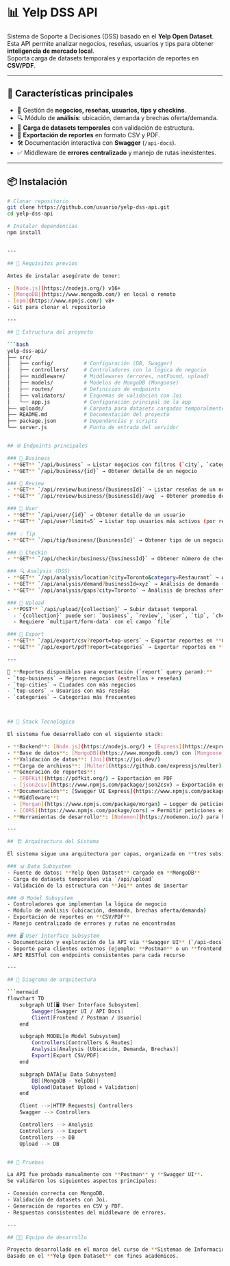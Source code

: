 # 📊 Yelp DSS API

Sistema de Soporte a Decisiones (DSS) basado en el **Yelp Open Dataset**.  
Esta API permite analizar negocios, reseñas, usuarios y tips para obtener **inteligencia de mercado local**.  
Soporta carga de datasets temporales y exportación de reportes en **CSV/PDF**.

---

## 🚀 Características principales

- 📌 Gestión de **negocios, reseñas, usuarios, tips y checkins**.  
- 🔍 Módulo de **análisis**: ubicación, demanda y brechas oferta/demanda.  
- 📂 **Carga de datasets temporales** con validación de estructura.  
- 📑 **Exportación de reportes** en formato CSV y PDF.  
- 🛠️ Documentación interactiva con **Swagger** (`/api-docs`).  
- ✅ Middleware de **errores centralizado** y manejo de rutas inexistentes.  

---

## 📦 Instalación

```bash
# Clonar repositorio
git clone https://github.com/usuario/yelp-dss-api.git
cd yelp-dss-api

# Instalar dependencias
npm install


---

## 🔧 Requisitos previos

Antes de instalar asegúrate de tener:

- [Node.js](https://nodejs.org/) v16+  
- [MongoDB](https://www.mongodb.com/) en local o remoto  
- [npm](https://www.npmjs.com/) v8+  
- Git para clonar el repositorio  

---

## 📂 Estructura del proyecto

```bash
yelp-dss-api/
├── src/
│   ├── config/          # Configuración (DB, Swagger)
│   ├── controllers/     # Controladores con la lógica de negocio
│   ├── middleware/      # Middlewares (errores, notFound, upload)
│   ├── models/          # Modelos de MongoDB (Mongoose)
│   ├── routes/          # Definición de endpoints
│   ├── validators/      # Esquemas de validación con Joi
│   └── app.js           # Configuración principal de la app
├── uploads/             # Carpeta para datasets cargados temporalmente
├── README.md            # Documentación del proyecto
├── package.json         # Dependencias y scripts
└── server.js            # Punto de entrada del servidor


## 🌐 Endpoints principales

### 📌 Business
- **GET** `/api/business` → Listar negocios con filtros (`city`, `category`, `limit`)  
- **GET** `/api/business/{id}` → Obtener detalle de un negocio  

### 📝 Review
- **GET** `/api/review/business/{businessId}` → Listar reseñas de un negocio (`?limit=10`)  
- **GET** `/api/review/business/{businessId}/avg` → Obtener promedio de estrellas de un negocio  

### 👤 User
- **GET** `/api/user/{id}` → Obtener detalle de un usuario  
- **GET** `/api/user?limit=5` → Listar top usuarios más activos (por reseñas)  

### 💡 Tip
- **GET** `/api/tip/business/{businessId}` → Obtener tips de un negocio  

### 📍 Checkin
- **GET** `/api/checkin/business/{businessId}` → Obtener número de checkins de un negocio  

### 🔍 Analysis (DSS)
- **GET** `/api/analysis/location?city=Toronto&category=Restaurant` → Análisis de ubicación  
- **GET** `/api/analysis/demand?businessId=xyz` → Análisis de demanda (palabras clave en reseñas)  
- **GET** `/api/analysis/gaps?city=Toronto` → Análisis de brechas oferta-demanda  

### 📂 Upload
- **POST** `/api/upload/{collection}` → Subir dataset temporal  
  - `{collection}` puede ser: `business`, `review`, `user`, `tip`, `checkin`  
  - Requiere `multipart/form-data` con el campo `file`  

### 📑 Export
- **GET** `/api/export/csv?report=top-users` → Exportar reportes en **CSV**  
- **GET** `/api/export/pdf?report=categories` → Exportar reportes en **PDF**  

---

📌 **Reportes disponibles para exportación (`report` query param):**  
- `top-business` → Mejores negocios (estrellas + reseñas)  
- `top-cities` → Ciudades con más negocios  
- `top-users` → Usuarios con más reseñas  
- `categories` → Categorías más frecuentes  



## 🧰 Stack Tecnológico

El sistema fue desarrollado con el siguiente stack:

- **Backend**: [Node.js](https://nodejs.org/) + [Express](https://expressjs.com/)  
- **Base de datos**: [MongoDB](https://www.mongodb.com/) con [Mongoose](https://mongoosejs.com/)  
- **Validación de datos**: [Joi](https://joi.dev/)  
- **Carga de archivos**: [Multer](https://github.com/expressjs/multer)  
- **Generación de reportes**:  
  - [PDFKit](https://pdfkit.org/) → Exportación en PDF  
  - [json2csv](https://www.npmjs.com/package/json2csv) → Exportación en CSV  
- **Documentación**: [Swagger UI Express](https://www.npmjs.com/package/swagger-ui-express) + [YAMLJS](https://www.npmjs.com/package/yamljs)  
- **Middleware**:  
  - [Morgan](https://www.npmjs.com/package/morgan) → Logger de peticiones  
  - [CORS](https://www.npmjs.com/package/cors) → Permitir peticiones externas  
- **Herramientas de desarrollo**: [Nodemon](https://nodemon.io/) para hot reload  

---

## 🏗️ Arquitectura del Sistema

El sistema sigue una arquitectura por capas, organizada en **tres subsistemas principales**:

### 📊 Data Subsystem
- Fuente de datos: **Yelp Open Dataset** cargado en **MongoDB**  
- Carga de datasets temporales vía `/api/upload`  
- Validación de la estructura con **Joi** antes de insertar  

### ⚙️ Model Subsystem
- Controladores que implementan la lógica de negocio  
- Módulo de análisis (ubicación, demanda, brechas oferta/demanda)  
- Exportación de reportes en **CSV/PDF**  
- Manejo centralizado de errores y rutas no encontradas  

### 🖥️ User Interface Subsystem
- Documentación y exploración de la API vía **Swagger UI** (`/api-docs`)  
- Soporte para clientes externos (ejemplo: **Postman** o un **frontend web**)  
- API RESTful con endpoints consistentes para cada recurso  

---

## 📌 Diagrama de arquitectura

```mermaid
flowchart TD
    subgraph UI[🖥️ User Interface Subsystem]
        Swagger[Swagger UI / API Docs]
        Client[Frontend / Postman / Usuario]
    end

    subgraph MODEL[⚙️ Model Subsystem]
        Controllers[Controllers & Routes]
        Analysis[Analysis (Ubicación, Demanda, Brechas)]
        Export[Export CSV/PDF]
    end

    subgraph DATA[📊 Data Subsystem]
        DB[(MongoDB - YelpDB)]
        Upload[Dataset Upload + Validation]
    end

    Client -->|HTTP Requests| Controllers
    Swagger --> Controllers

    Controllers --> Analysis
    Controllers --> Export
    Controllers --> DB
    Upload --> DB


## 🧪 Pruebas

La API fue probada manualmente con **Postman** y **Swagger UI**.  
Se validaron los siguientes aspectos principales:

- Conexión correcta con MongoDB.  
- Validación de datasets con Joi.  
- Generación de reportes en CSV y PDF.  
- Respuestas consistentes del middleware de errores.  

---

## 👨‍💻 Equipo de desarrollo

Proyecto desarrollado en el marco del curso de **Sistemas de Información**.  
Basado en el **Yelp Open Dataset** con fines académicos.  

